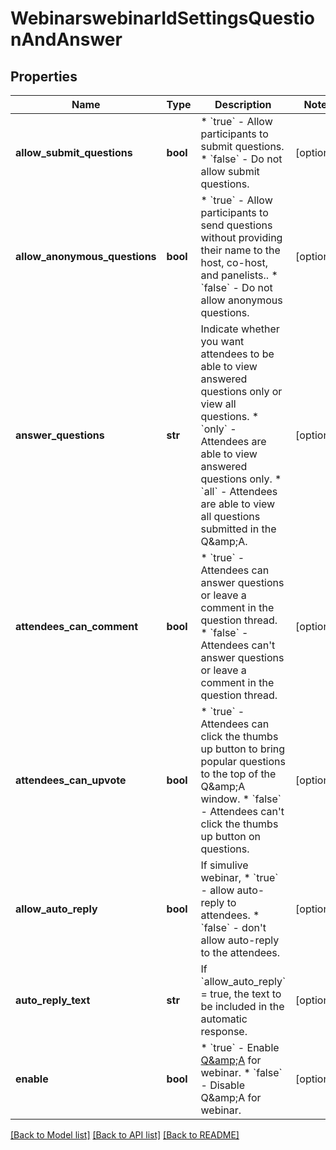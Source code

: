 # WebinarswebinarIdSettingsQuestionAndAnswer

## Properties
Name | Type | Description | Notes
------------ | ------------- | ------------- | -------------
**allow_submit_questions** | **bool** | * &#x60;true&#x60; - Allow participants to submit questions.  * &#x60;false&#x60; - Do not allow submit questions. | [optional] 
**allow_anonymous_questions** | **bool** | * &#x60;true&#x60; - Allow participants to send questions without providing their name to the host, co-host, and panelists..  * &#x60;false&#x60; - Do not allow anonymous questions. | [optional] 
**answer_questions** | **str** | Indicate whether you want attendees to be able to view answered questions only or view all questions.  * &#x60;only&#x60; - Attendees are able to view answered questions only.  *  &#x60;all&#x60; - Attendees are able to view all questions submitted in the Q&amp;amp;A. | [optional] 
**attendees_can_comment** | **bool** | * &#x60;true&#x60; - Attendees can answer questions or leave a comment in the question thread.  * &#x60;false&#x60; - Attendees can&#x27;t answer questions or leave a comment in the question thread. | [optional] 
**attendees_can_upvote** | **bool** | * &#x60;true&#x60; - Attendees can click the thumbs up button to bring popular questions to the top of the Q&amp;amp;A window.  * &#x60;false&#x60; - Attendees can&#x27;t click the thumbs up button on questions. | [optional] 
**allow_auto_reply** | **bool** | If simulive webinar,   * &#x60;true&#x60; - allow auto-reply to attendees.   * &#x60;false&#x60; - don&#x27;t allow auto-reply to the attendees. | [optional] 
**auto_reply_text** | **str** | If &#x60;allow_auto_reply&#x60; &#x3D; true, the text to be included in the automatic response.  | [optional] 
**enable** | **bool** | * &#x60;true&#x60; - Enable [Q&amp;amp;A](https://support.zoom.us/hc/en-us/articles/203686015-Using-Q-A-as-the-webinar-host#:~:text&#x3D;Overview,and%20upvote%20each%20other&#x27;s%20questions.) for webinar.  * &#x60;false&#x60; - Disable Q&amp;amp;A for webinar. | [optional] 

[[Back to Model list]](../README.md#documentation-for-models) [[Back to API list]](../README.md#documentation-for-api-endpoints) [[Back to README]](../README.md)

